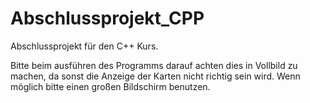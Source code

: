 # Abschlussprojekt_CPP
Abschlussprojekt für den C++ Kurs.

Bitte beim ausführen des Programms darauf achten dies in Vollbild zu machen, da sonst die Anzeige der Karten nicht richtig sein wird.
Wenn möglich bitte einen großen Bildschirm benutzen.
